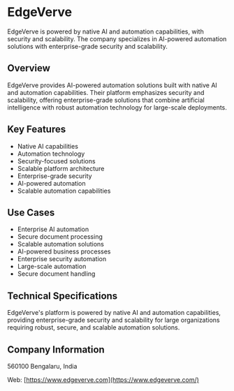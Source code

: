 # EdgeVerve

EdgeVerve is powered by native AI and automation capabilities, with security and scalability. The company specializes in AI-powered automation solutions with enterprise-grade security and scalability.

## Overview

EdgeVerve provides AI-powered automation solutions built with native AI and automation capabilities. Their platform emphasizes security and scalability, offering enterprise-grade solutions that combine artificial intelligence with robust automation technology for large-scale deployments.

## Key Features

- Native AI capabilities
- Automation technology
- Security-focused solutions
- Scalable platform architecture
- Enterprise-grade security
- AI-powered automation
- Scalable automation capabilities

## Use Cases

- Enterprise AI automation
- Secure document processing
- Scalable automation solutions
- AI-powered business processes
- Enterprise security automation
- Large-scale automation
- Secure document handling

## Technical Specifications

EdgeVerve's platform is powered by native AI and automation capabilities, providing enterprise-grade security and scalability for large organizations requiring robust, secure, and scalable automation solutions.

## Company Information

560100 Bengalaru, India

Web: [https://www.edgeverve.com](https://www.edgeverve.com/) 